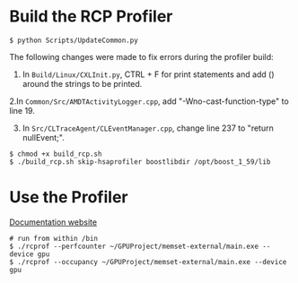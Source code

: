 # Build the RCP Profiler

```shell
$ python Scripts/UpdateCommon.py
```
The following changes were made to fix errors during the profiler build:  

1. In ```Build/Linux/CXLInit.py```, CTRL + F for print statements and add () around the strings to be printed.

2.In ```Common/Src/AMDTActivityLogger.cpp```, add "-Wno-cast-function-type" to line 19.

3. In ```Src/CLTraceAgent/CLEventManager.cpp```, change line 237 to "return nullEvent;".

```shell
$ chmod +x build_rcp.sh
$ ./build_rcp.sh skip-hsaprofiler boostlibdir /opt/boost_1_59/lib
```

# Use the Profiler
[Documentation website](https://radeon-compute-profiler-rcp.readthedocs.io/en/latest/commandline.html#example-command-lines)  
```shell
# run from within /bin
$ ./rcprof --perfcounter ~/GPUProject/memset-external/main.exe --device gpu
$ ./rcprof --occupancy ~/GPUProject/memset-external/main.exe --device gpu
```
